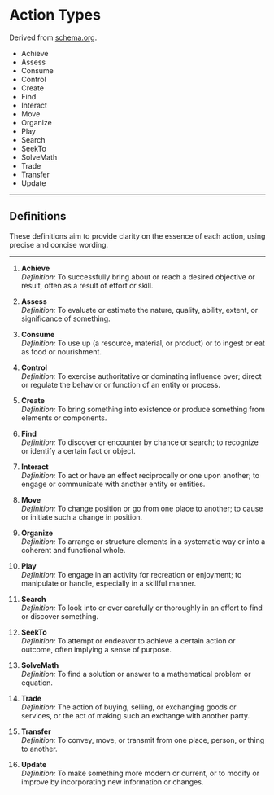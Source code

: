 # Action Types

Derived from [schema.org](https://schema.org/Action). 

- Achieve
- Assess
- Consume
- Control
- Create
- Find
- Interact
- Move
- Organize
- Play
- Search
- SeekTo
- SolveMath
- Trade
- Transfer
- Update


---

## Definitions

These definitions aim to provide clarity on the essence of each action, using precise and concise wording.

---

1. **Achieve**  
   *Definition:* To successfully bring about or reach a desired objective or result, often as a result of effort or skill.

2. **Assess**  
   *Definition:* To evaluate or estimate the nature, quality, ability, extent, or significance of something.

3. **Consume**  
   *Definition:* To use up (a resource, material, or product) or to ingest or eat as food or nourishment.

4. **Control**  
   *Definition:* To exercise authoritative or dominating influence over; direct or regulate the behavior or function of an entity or process.

5. **Create**  
   *Definition:* To bring something into existence or produce something from elements or components.

6. **Find**  
   *Definition:* To discover or encounter by chance or search; to recognize or identify a certain fact or object.

7. **Interact**  
   *Definition:* To act or have an effect reciprocally or one upon another; to engage or communicate with another entity or entities.

8. **Move**  
   *Definition:* To change position or go from one place to another; to cause or initiate such a change in position.

9. **Organize**  
   *Definition:* To arrange or structure elements in a systematic way or into a coherent and functional whole.

10. **Play**  
    *Definition:* To engage in an activity for recreation or enjoyment; to manipulate or handle, especially in a skillful manner.

11. **Search**  
    *Definition:* To look into or over carefully or thoroughly in an effort to find or discover something.

12. **SeekTo**  
    *Definition:* To attempt or endeavor to achieve a certain action or outcome, often implying a sense of purpose.

13. **SolveMath**  
    *Definition:* To find a solution or answer to a mathematical problem or equation.

14. **Trade**  
    *Definition:* The action of buying, selling, or exchanging goods or services, or the act of making such an exchange with another party.

15. **Transfer**  
    *Definition:* To convey, move, or transmit from one place, person, or thing to another.

16. **Update**  
    *Definition:* To make something more modern or current, or to modify or improve by incorporating new information or changes.

